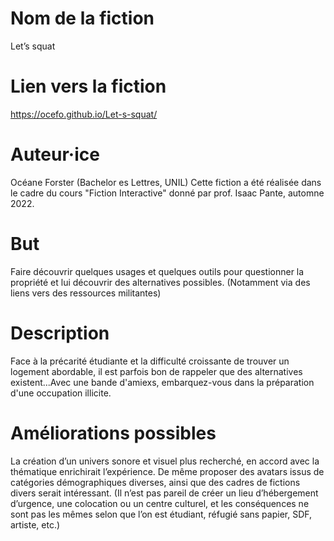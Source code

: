 # Nom de la fiction

Let’s squat

# Lien vers la fiction 

https://ocefo.github.io/Let-s-squat/

# Auteur·ice

Océane Forster (Bachelor es Lettres, UNIL)
Cette fiction a été réalisée dans le cadre du cours "Fiction Interactive" donné par prof. Isaac Pante, automne 2022.

# But

Faire découvrir quelques usages et quelques outils pour questionner la propriété et lui découvrir des alternatives possibles. (Notamment via des liens vers des ressources militantes)

# Description 

Face à la précarité étudiante et la difficulté croissante de trouver un logement abordable, il est parfois bon de rappeler que des alternatives existent...Avec une bande d'amiexs, embarquez-vous dans la préparation d'une occupation illicite. 


# Améliorations possibles

La création d’un univers sonore et visuel plus recherché, en accord avec la thématique enrichirait l’expérience. De même proposer des avatars issus de catégories démographiques diverses, ainsi que des cadres de fictions divers serait intéressant. (Il n’est pas pareil de créer un lieu d’hébergement d’urgence, une colocation ou un centre culturel, et les conséquences ne sont pas les mêmes selon que l’on est étudiant, réfugié sans papier, SDF, artiste, etc.) 

